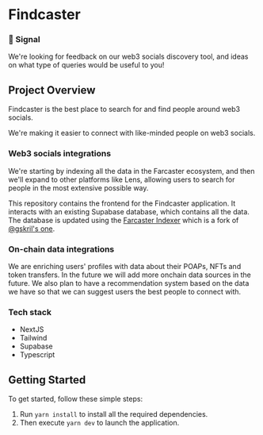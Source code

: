 # Findcaster

### 🦇 Signal

We're looking for feedback on our web3 socials discovery tool, and ideas on what type of queries would be useful to you!

## Project Overview

Findcaster is the best place to search for and find people around web3 socials.

We're making it easier to connect with like-minded people on web3 socials.

### Web3 socials integrations

We're starting by indexing all the data in the Farcaster ecosystem, and then we'll expand to other platforms like Lens,
allowing users to search for people in the most extensive possible way.

This repository contains the frontend for the Findcaster application. It interacts with an existing Supabase database,
which contains all the data. The database is updated using
the [Farcaster Indexer](https://github.com/limone-eth/farcaster-indexer) which is a fork of [@gskril's one](https://github.com/gskril/farcaster-indexer).

### On-chain data integrations

We are enriching users' profiles with data about their POAPs, NFTs and token transfers. In the future we will add more onchain data sources in
the future. We also plan to have a recommendation system based on the data we have so that we can suggest users the best
people to connect with.

### Tech stack

- NextJS
- Tailwind
- Supabase
- Typescript

## Getting Started

To get started, follow these simple steps:

1. Run `yarn install` to install all the required dependencies.
2. Then execute `yarn dev` to launch the application.
